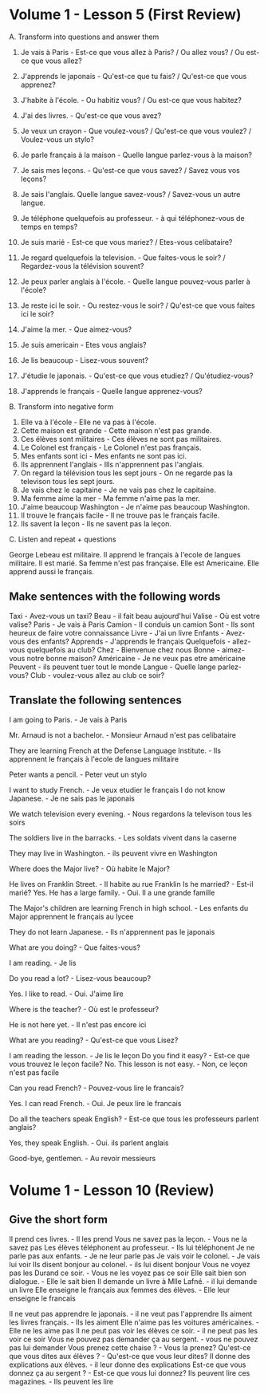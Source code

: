 # Volume 1 - Lesson 5 (First Review)

A. Transform into questions and answer them

1. Je vais à Paris - Est-ce que vous allez à Paris? / Ou allez vous? / Ou est-ce que vous allez?

2. J'apprends le japonais - Qu'est-ce que tu fais? / Qu'est-ce que vous apprenez?

3. J'habite à l'école. - Ou habitiz vous? / Ou est-ce que vous habitez?

4. J'ai des livres. - Qu'est-ce que vous avez?

5. Je veux un crayon - Que voulez-vous? / Qu'est-ce que vous voulez? / Voulez-vous un stylo?

6. Je parle français à la maison - Quelle langue parlez-vous à la maison?

7. Je sais mes leçons. - Qu'est-ce que vous savez? / Savez vous vos leçons?

8. Je sais l'anglais. Quelle langue savez-vous? / Savez-vous un autre langue.

9. Je téléphone quelquefois au professeur. - à qui téléphonez-vous de temps en temps?

10. Je suis marié - Est-ce que vous mariez? / Etes-vous celibataire?

11. Je regard quelquefois la television. - Que faites-vous le soir? / Regardez-vous la télévision souvent?

12. Je peux parler anglais à l'école. - Quelle langue pouvez-vous parler à l'école?

13. Je reste ici le soir. - Ou restez-vous le soir? / Qu'est-ce que vous faites ici le soir?

14. J'aime la mer. - Que aimez-vous?

15. Je suis americain - Etes vous anglais?

16. Je lis beaucoup - Lisez-vous souvent?

17. J'étudie le japonais. - Qu'est-ce que vous etudiez? / Qu'étudiez-vous?

18. J'apprends le français - Quelle langue apprenez-vous?

B. Transform into negative form

1. Elle va à l'école - Elle ne va pas à l'école.
2. Cette maison est grande - Cette maison n'est pas grande.
3. Ces élèves sont militaires - Ces élèves ne sont pas militaires.
4. Le Colonel est français - Le Colonel n'est pas français.
5. Mes enfants sont ici - Mes enfants ne sont pas ici.
6. Ils apprennent l'anglais - Ills n'apprennent pas l'anglais.
7. On regard la télévision tous les sept jours - On ne regarde pas la televison tous les sept jours.
8. Je vais chez le capitaine - Je ne vais pas chez le capitaine.
9. Ma femme aime la mer - Ma femme n'aime pas la mer.
10. J'aime beaucoup Washington - Je n'aime pas beaucoup Washington.
11. Il trouve le français facile - Il ne trouve pas le français facile.
12. Ils savent la leçon - Ils ne savent pas la leçon.

C. Listen and repeat + questions

George Lebeau est militaire. Il apprend le français à l'ecole de langues militaire. Il est marié. Sa femme n'est pas française. Elle est Americaine. Elle apprend aussi le français. 

## Make sentences with the following words

Taxi - Avez-vous un taxi?
Beau - il fait beau aujourd'hui
Valise - Où est votre valise?
Paris - Je vais à Paris
Camion - Il conduis un camion
Sont - Ils sont heureux de faire votre connaissance
Livre - J'ai un livre
Enfants - Avez-vous des enfants?
Apprends - J'apprends le français
Quelquefois - allez-vous quelquefois au club?
Chez - Bienvenue chez nous
Bonne - aimez-vous notre bonne maison?
Américaine - Je ne veux pas etre américaine
Peuvent - ils peuvent tuer tout le monde
Langue - Quelle lange parlez-vous?
Club - voulez-vous allez au club ce soir?


## Translate the following sentences

I am going to Paris. - Je vais à Paris

Mr. Arnaud is not a bachelor. - Monsieur Arnaud n'est pas celibataire

They are learning French at the Defense Language Institute. - Ils apprennent le français à l'ecole de langues militaire

Peter wants a pencil. - Peter veut un stylo

I want to study French. - Je veux etudier le français
I do not know Japanese. - Je ne sais pas le japonais

We watch television every evening. - Nous regardons la televison tous les soirs

The soldiers live in the barracks. - Les soldats vivent dans la caserne

They may live in Washington. - ils peuvent vivre en Washington

Where does the Major live? - Où habite le Major?

He lives on Franklin Street. - Il habite au rue Franklin
Is he married? - Est-il marié?
Yes. He has a large family. - Oui. Il a une grande famille

The Major's children are learning French in high school. - Les enfants du Major apprennent le français au lycee

They do not learn Japanese. - Ils n'apprennent pas le japonais

What are you doing? - Que faites-vous?

I am reading. - Je lis

Do you read a lot? - Lisez-vous beaucoup?

Yes. I like to read. - Oui. J'aime lire

Where is the teacher? - Où est le professeur?

He is not here yet. - Il n'est pas encore ici

What are you reading? - Qu'est-ce que vous Lisez?

I am reading the lesson. - Je lis le leçon
Do you find it easy? - Est-ce que vous trouvez le leçon facile?
No. This lesson is not easy. - Non, ce leçon n'est pas facile

Can you read French? - Pouvez-vous lire le francais?

Yes. I can read French. - Oui. Je peux lire le francais

Do all the teachers speak English? - Est-ce que tous les professeurs parlent anglais?

Yes, they speak English. - Oui. ils parlent anglais

Good-bye, gentlemen. - Au revoir messieurs

# Volume 1 - Lesson 10 (Review)

## Give the short form

Il prend ces livres. - Il les prend
Vous ne savez pas la leçon. - Vous ne la savez pas
Les élèves téléphonent au professeur. - Ils lui téléphonent
Je ne parle pas aux enfants. - Je ne leur parle pas
Je vais voir le colonel. - Je vais lui voir
Ils disent bonjour au colonel. - ils lui disent bonjour
Vous ne voyez pas les Durand ce soir. - Vous ne les voyez pas ce soir
Elle sait bien son dialogue. - Elle le sait bien
Il demande un livre à Mlle Lafné. - il lui demande un livre
Elle enseigne le français aux femmes des élèves. - Elle leur enseigne le francais

Il ne veut pas apprendre le japonais. - il ne veut pas l'apprendre
Ils aiment les livres français. - Ils les aiment
Elle n'aime pas les voitures américaines. - Elle ne les aime pas
Il ne peut pas voir les élèves ce soir. - il ne peut pas les voir ce soir
Vous ne pouvez pas demander ça au sergent. - vous ne pouvez pas lui demander
Vous prenez cette chaise ? - Vous la prenez?
Qu'est-ce que vous dites aux élèves ? - Qu'est-ce que vous leur dites?
Il donne des explications aux élèves. - il leur donne des explications
Est-ce que vous donnez ça au sergent ? - Est-ce que vous lui donnez?
Ils peuvent lire ces magazines. - Ils peuvent les lire
